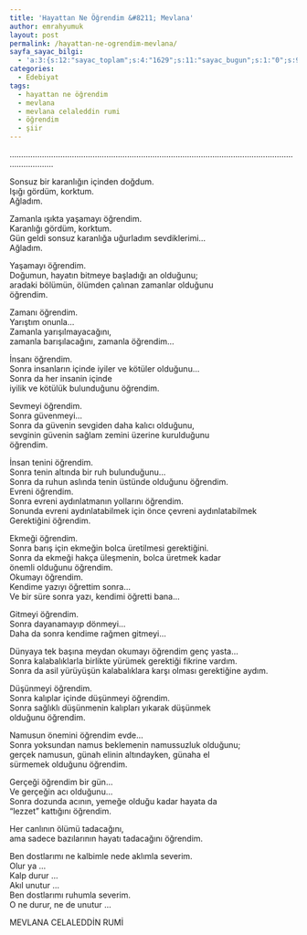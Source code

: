 ```yaml
---
title: 'Hayattan Ne Öğrendim &#8211; Mevlana'
author: emrahyumuk
layout: post
permalink: /hayattan-ne-ogrendim-mevlana/
sayfa_sayac_bilgi:
  - 'a:3:{s:12:"sayac_toplam";s:4:"1629";s:11:"sayac_bugun";s:1:"0";s:9:"son_okuma";s:10:"1364903061";}'
categories:
  - Edebiyat
tags:
  - hayattan ne öğrendim
  - mevlana
  - mevlana celaleddin rumi
  - öğrendim
  - şiir
---
```

&#8230;&#8230;&#8230;&#8230;&#8230;&#8230;&#8230;&#8230;&#8230;&#8230;&#8230;&#8230;&#8230;&#8230;&#8230;&#8230;&#8230;&#8230;&#8230;&#8230;&#8230;&#8230;&#8230;&#8230;&#8230;&#8230;&#8230;&#8230;&#8230;&#8230;&#8230;&#8230;&#8230;&#8230;&#8230;&#8230;&#8230;&#8230;&#8230;&#8230;&#8230;&#8230;&#8230;&#8230;&#8230;&#8230;&#8230;.  
<!--more-->

  
Sonsuz bir karanlığın içinden doğdum.  
Işığı gördüm, korktum.  
Ağladım.

Zamanla ışıkta yaşamayı öğrendim.  
Karanlığı gördüm, korktum.  
Gün geldi sonsuz karanlığa uğurladım sevdiklerimi&#8230;  
Ağladım.

Yaşamayı öğrendim.  
Doğumun, hayatın bitmeye başladığı an olduğunu;  
aradaki bölümün, ölümden çalınan zamanlar olduğunu  
öğrendim.

Zamanı öğrendim.  
Yarıştım onunla&#8230;  
Zamanla yarışılmayacağını,  
zamanla barışılacağını, zamanla öğrendim&#8230;

İnsanı öğrendim.  
Sonra insanların içinde iyiler ve kötüler olduğunu&#8230;  
Sonra da her insanin içinde  
iyilik ve kötülük bulunduğunu öğrendim.

Sevmeyi öğrendim.  
Sonra güvenmeyi&#8230;  
Sonra da güvenin sevgiden daha kalıcı olduğunu,  
sevginin güvenin sağlam zemini üzerine kurulduğunu  
öğrendim.

İnsan tenini öğrendim.  
Sonra tenin altında bir ruh bulunduğunu&#8230;  
Sonra da ruhun aslında tenin üstünde olduğunu öğrendim.  
Evreni öğrendim.  
Sonra evreni aydınlatmanın yollarını öğrendim.  
Sonunda evreni aydınlatabilmek için önce çevreni aydınlatabilmek  
Gerektiğini öğrendim.

Ekmeği öğrendim.  
Sonra barış için ekmeğin bolca üretilmesi gerektiğini.  
Sonra da ekmeği hakça üleşmenin, bolca üretmek kadar  
önemli olduğunu öğrendim.  
Okumayı öğrendim.  
Kendime yazıyı öğrettim sonra&#8230;  
Ve bir süre sonra yazı, kendimi öğretti bana&#8230;

Gitmeyi öğrendim.  
Sonra dayanamayıp dönmeyi&#8230;  
Daha da sonra kendime rağmen gitmeyi&#8230;

Dünyaya tek başına meydan okumayı öğrendim genç yasta&#8230;  
Sonra kalabalıklarla birlikte yürümek gerektiği fikrine vardım.  
Sonra da asil yürüyüşün kalabalıklara karşı olması gerektiğine aydım.

Düşünmeyi öğrendim.  
Sonra kalıplar içinde düşünmeyi öğrendim.  
Sonra sağlıklı düşünmenin kalıpları yıkarak düşünmek  
olduğunu öğrendim.

Namusun önemini öğrendim evde&#8230;  
Sonra yoksundan namus beklemenin namussuzluk olduğunu;  
gerçek namusun, günah elinin altındayken, günaha el  
sürmemek olduğunu öğrendim.

Gerçeği öğrendim bir gün&#8230;  
Ve gerçeğin acı olduğunu&#8230;  
Sonra dozunda acının, yemeğe olduğu kadar hayata da  
“lezzet” kattığını öğrendim.

Her canlının ölümü tadacağını,  
ama sadece bazılarının hayatı tadacağını öğrendim.

Ben dostlarımı ne kalbimle nede aklımla severim.  
Olur ya &#8230;  
Kalp durur &#8230;  
Akıl unutur &#8230;  
Ben dostlarımı ruhumla severim.  
O ne durur, ne de unutur &#8230;

MEVLANA CELALEDDİN RUMİ